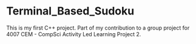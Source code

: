 # Terminal_Based_Sudoku
This is my first C++ project. Part of my contribution to a group project for 4007 CEM - CompSci Activity Led Learning Project 2. 
